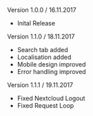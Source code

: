 Version 1.0.0 / 16.11.2017
- Inital Release

Version 1.1.0 / 18.11.2017
- Search tab added
- Localisation added
- Mobile design improved
- Error handling improved

Version 1.1.1 / 19.11.2017
- Fixed Nextcloud Logout
- Fixed Request Loop
